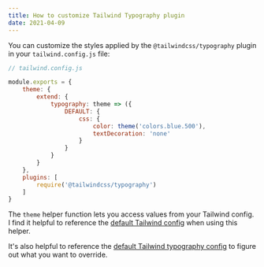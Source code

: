 ```yaml
---
title: How to customize Tailwind Typography plugin
date: 2021-04-09
---
```


You can customize the styles applied by the `@tailwindcss/typography` plugin in your `tailwind.config.js` file:

```jsx
// tailwind.config.js

module.exports = {
	theme: {
		extend: {
			typography: theme => ({
				DEFAULT: {
					css: {
						color: theme('colors.blue.500'),
						textDecoration: 'none'
					}
				}
			}
		}
	},
	plugins: [
		require('@tailwindcss/typography')
	]
}
```

The `theme` helper function lets you access values from your Tailwind config. I find it helpful to reference the [default Tailwind config](https://github.com/tailwindlabs/tailwindcss/blob/master/stubs/defaultConfig.stub.js) when using this helper.

It's also helpful to reference the [default Tailwind typography config](https://github.com/tailwindlabs/tailwindcss-typography/blob/master/src/styles.js) to figure out what you want to override.
